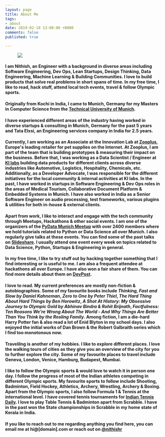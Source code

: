 ```yaml
---
layout: page
title: About Me
tags:
- about
date: 2019-02-10 13:00:00 +0000
comments: false
published: true

---
```

<figure>
    <img src="https://nithishr.com/assets/img/pic.jpg">
</figure>

#### I am Nithish, an Engineer with a background in diverse areas including Software Engineering, Dev Ops, Lean Startups, Design Thinking, Data Engineering, Machine Learning & Building Communities.  I love to build products that solve real problems in short spans of time. In my free time, I like to read, hack stuff, attend local tech events, travel & follow Olympic sports.

#### Originally from Kochi in India, I came to Munich, Germany for my Masters in Computer Science from the [Technical University of Munich](https://www.in.tum.de/en/cover-page/). 

#### I have experienced different areas of the industry having worked in diverse startups & consulting in Munich, Germany for the past 5 years and Tata Elxsi, an Engineering services company in India for 2.5 years. 

#### Currently, I am working as an Associate at the Innovation Lab at [Zooplus](https://wwww.zooplus.com), Europe's leading retailer for pet supplies on the Internet. At Zooplus, I am part of the team that is building prototypes & measuring their impact on the business. Before that, I was working as a Data Scientist / Engineer at [KI labs](https://www.ki-labs.com) building data products for different clients across diverse industries like Automotive, Logistics, Hospitality, Chemicals, etc.  Additionally, as a Developer Advocate, I was responsible for the different initiatives for the local community & internal activities at KI labs. In the past, I have worked in startups in Software Engineering & Dev Ops roles in the areas of Medical Tourism, Collaborative Document Platform & Embedded Systems in Munich. I have also worked in India as a Senior Software Engineer on audio processing, test frameworks, various plugins & utilities for both in-house & external clients.

#### Apart from work, I like to interact and engage with the tech community through Meetups, Hackathons & other social events. I am one of the organizers of the [PyData Munich Meetup](https://www.meetup.com/PyData-Munchen/) with over 2400 members where we hold tutorials related to Python or Data Science all over Munich. I also regularly give talks at these events. You can find some of the past talks on [Slideshare](https://www.slideshare.net/nithishrw). I usually attend one event every week on topics related to Data Science, Python, Startups & Engineering in general.

#### In my free time, I like to try stuff out by hacking together something that I find interesting or is useful to me. I am also a frequent attendee at hackathons all over Europe. I have also won a fair share of them. You can find more details about them on [DevPost](https://devpost.com/nithishr).

#### I love to read. My current preferences are mostly non-fiction & autobiographies. Some of my favourite books include _Thinking, Fast and Slow by Daniel Kahneman_, _Zero to One by Peter Thiel_, _The Hard Thing About Hard Things by Ben Horowitz_, _A Shot At History: My Obsessive Journey to Olympic Gold by Abhinav Bindra & Rohit Brijnath_, _Factfulness: Ten Reasons We're Wrong About The World - And Why Things Are Better Than You Think by the Rosling Family_. Among fiction, I am a die-hard Harry Potter fan & also read a lot of Enid Blyton in my school days. I also enjoyed the initial works of Dan Brown & the Robert Galbraith series which I find too monotonous now.

#### Travelilng is another of my hobbies. I like to explore different places. I love the walking tours of cities as they give you an overview of the city for you to further explore the city. Some of my favourite places to travel include Geneva, London, Venice, Hamburg, Budapest, Mumbai. 

#### I like to follow the Olympic sports & would love to watch it in person one day. I follow the progress of most of the Indian athletes competing in different Olympic sports. My favourite sports to follow include Shooting, Badminton, Field Hockey, Athletics, Archery, Wrestling, Archery & Boxing. Apart from the Olympic sports, I also follow Formula 1 & Tennis at the international level. I have covered tennis tournaments for [Indian Tennis Daily](https://indiantennisdaily.com/author/nithishr/). I love to play Table Tennis & Badminton apart from Scrabble. I have in the past won the State championships in Scrabble in my home state of Kerala in India.

#### If you like to reach out to me regarding anything you find here, you can email me at hi@[domain].com or reach out on [@nithishr](https://twitter.com/nithishr)